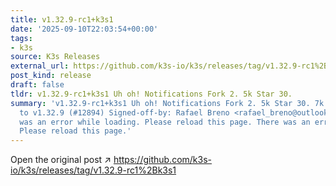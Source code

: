 ```yaml
---
title: v1.32.9-rc1+k3s1
date: '2025-09-10T22:03:54+00:00'
tags:
- k3s
source: K3s Releases
external_url: https://github.com/k3s-io/k3s/releases/tag/v1.32.9-rc1%2Bk3s1
post_kind: release
draft: false
tldr: v1.32.9-rc1+k3s1 Uh oh! Notifications Fork 2. 5k Star 30.
summary: 'v1.32.9-rc1+k3s1 Uh oh! Notifications Fork 2. 5k Star 30. 7k 062b953 Update
  to v1.32.9 (#12894) Signed-off-by: Rafael Breno <rafael_breno@outlook. com> There
  was an error while loading. Please reload this page. There was an error while loading.
  Please reload this page.'
---
```

Open the original post ↗ https://github.com/k3s-io/k3s/releases/tag/v1.32.9-rc1%2Bk3s1
